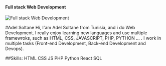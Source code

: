 #### Full stack Web Development 
![Full stack Web Development ](https://pbs.twimg.com/profile_banners/1569646202060419073/1663067875/600x200)

#Adel Soltane
Hi, I'am Adel Soltane from Tunisia, and i do Web Development. I really enjoy learning new languages and use multiple framewroks, such as HTML, CSS, JAVASCRIPT, PHP, PYTHON ... . 
I work in multiple tasks (Front-end Development, Back-end Development and Devops).

##Skills: 
HTML
CSS 
JS
PHP
Python
React
SQL










